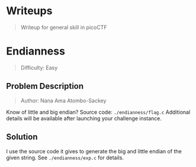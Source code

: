 # Writeups

> Writeup for general skill in picoCTF

# Endianness

> Difficulty: Easy

## Problem Description

> Author: Nana Ama Atombo-Sackey

Know of little and big endian?
Source code: `./endianness/flag.c`
Additional details will be available after launching your challenge instance.

## Solution

I use the source code it gives to generate the big and little endian of the given string. See `./endianness/exp.c` for details.
